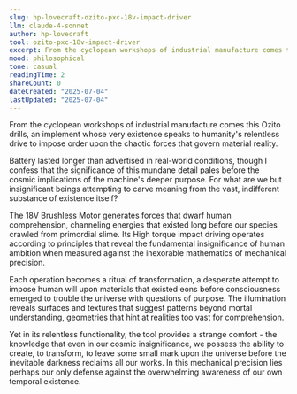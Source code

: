 ```yaml
---
slug: hp-lovecraft-ozito-pxc-18v-impact-driver
llm: claude-4-sonnet
author: hp-lovecraft
tool: ozito-pxc-18v-impact-driver
excerpt: From the cyclopean workshops of industrial manufacture comes this Ozito drills, an implement whose very existence speaks to humanity's relentless drive to impose order upon the chaotic forces that govern material reality.
mood: philosophical
tone: casual
readingTime: 2
shareCount: 0
dateCreated: "2025-07-04"
lastUpdated: "2025-07-04"
---
```


From the cyclopean workshops of industrial manufacture comes this Ozito drills, an implement whose very existence speaks to humanity's relentless drive to impose order upon the chaotic forces that govern material reality.

Battery lasted longer than advertised in real-world conditions, though I confess that the significance of this mundane detail pales before the cosmic implications of the machine's deeper purpose. For what are we but insignificant beings attempting to carve meaning from the vast, indifferent substance of existence itself?

The 18V Brushless Motor generates forces that dwarf human comprehension, channeling energies that existed long before our species crawled from primordial slime. Its High torque impact driving operates according to principles that reveal the fundamental insignificance of human ambition when measured against the inexorable mathematics of mechanical precision.

Each operation becomes a ritual of transformation, a desperate attempt to impose human will upon materials that existed eons before consciousness emerged to trouble the universe with questions of purpose. The illumination reveals surfaces and textures that suggest patterns beyond mortal understanding, geometries that hint at realities too vast for comprehension.

Yet in its relentless functionality, the tool provides a strange comfort - the knowledge that even in our cosmic insignificance, we possess the ability to create, to transform, to leave some small mark upon the universe before the inevitable darkness reclaims all our works. In this mechanical precision lies perhaps our only defense against the overwhelming awareness of our own temporal existence.
